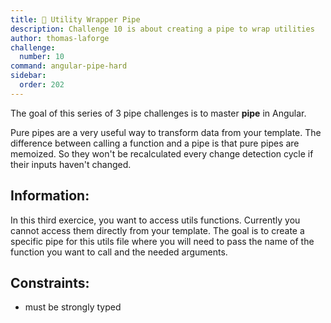 ```yaml
---
title: 🔴 Utility Wrapper Pipe
description: Challenge 10 is about creating a pipe to wrap utilities
author: thomas-laforge
challenge:
  number: 10
command: angular-pipe-hard
sidebar:
  order: 202
---
```


The goal of this series of 3 pipe challenges is to master **pipe** in Angular.

Pure pipes are a very useful way to transform data from your template. The difference between calling a function and a pipe is that pure pipes are memoized. So they won't be recalculated every change detection cycle if their inputs haven't changed.

## Information:

In this third exercice, you want to access utils functions. Currently you cannot access them directly from your template. The goal is to create a specific pipe for this utils file where you will need to pass the name of the function you want to call and the needed arguments.

## Constraints:

- must be strongly typed
